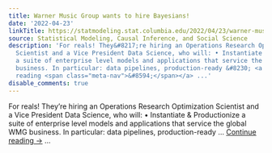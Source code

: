 ```yaml
---
title: Warner Music Group wants to hire Bayesians!
date: '2022-04-23'
linkTitle: https://statmodeling.stat.columbia.edu/2022/04/23/warner-music-group-wants-to-hire-bayesians/
source: Statistical Modeling, Causal Inference, and Social Science
description: 'For reals! They&#8217;re hiring an Operations Research Optimization
  Scientist and a Vice President Data Science, who will: • Instantiate &#038; Productionize
  a suite of enterprise level models and applications that service the global WMG
  business. In particular: data pipelines, production-ready &#8230; <a href="https://statmodeling.stat.columbia.edu/2022/04/23/warner-music-group-wants-to-hire-bayesians/">Continue
  reading <span class="meta-nav">&#8594;</span></a> ...'
disable_comments: true
---
```

For reals! They&#8217;re hiring an Operations Research Optimization Scientist and a Vice President Data Science, who will: • Instantiate &#038; Productionize a suite of enterprise level models and applications that service the global WMG business. In particular: data pipelines, production-ready &#8230; <a href="https://statmodeling.stat.columbia.edu/2022/04/23/warner-music-group-wants-to-hire-bayesians/">Continue reading <span class="meta-nav">&#8594;</span></a> ...